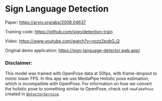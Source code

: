 # Sign Language Detection

Paper: https://arxiv.org/abs/2008.04637

Training code: https://github.com/sign/detection-train

Video: https://www.youtube.com/watch?v=nozz2pvbG_Q

Original demo application: https://sign-language-detector.web.app/

### Disclaimer:

This model was trained with OpenPose data at 50fps, with frame-dropout to mimic lower FPS. In this app we use MediaPipe
Holistic pose estimation, which is incompatible with OpenPose. For information on how we convert the holistic pose to
something similar to OpenPose, check out `newFakePose` created
in [`DetectorService`](../../../app/modules/detector/detector.service.ts).

